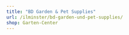 ```yaml
---
title: "BD Garden & Pet Supplies"
url: /ilminster/bd-garden-und-pet-supplies/
shop: Garten-Center
---
```

